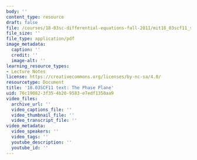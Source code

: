 ```yaml
---
body: ''
content_type: resource
draft: false
file: /courses/18-03sc-differential-equations-fall-2011/mit18_03scf11_s34_1text.pdf
file_size: ''
file_type: application/pdf
image_metadata:
  caption: ''
  credit: ''
  image-alt: ''
learning_resource_types:
- Lecture Notes
license: https://creativecommons.org/licenses/by-nc-sa/4.0/
resourcetype: Document
title: '18.03SCF11 text: The Phase Plane'
uid: 76c19082-3f35-4b20-9583-e7edf1350aa9
video_files:
  archive_url: ''
  video_captions_file: ''
  video_thumbnail_file: ''
  video_transcript_file: ''
video_metadata:
  video_speakers: ''
  video_tags: ''
  youtube_description: ''
  youtube_id: ''
---
```

